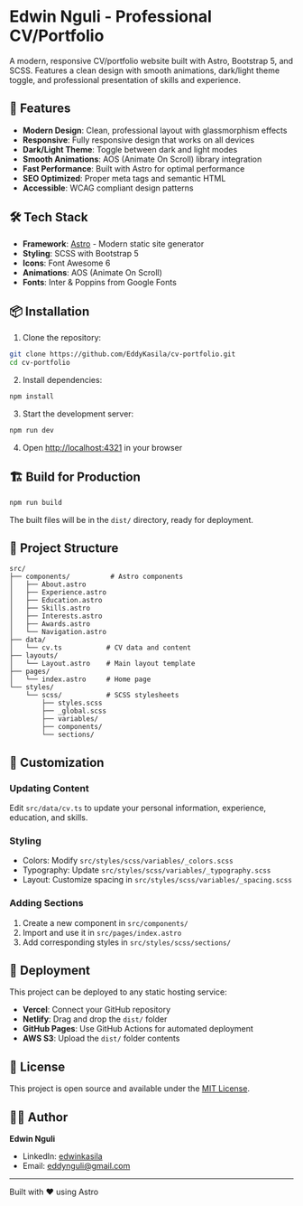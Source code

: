 # Edwin Nguli - Professional CV/Portfolio

A modern, responsive CV/portfolio website built with Astro, Bootstrap 5, and SCSS. Features a clean design with smooth animations, dark/light theme toggle, and professional presentation of skills and experience.

## 🚀 Features

- **Modern Design**: Clean, professional layout with glassmorphism effects
- **Responsive**: Fully responsive design that works on all devices
- **Dark/Light Theme**: Toggle between dark and light modes
- **Smooth Animations**: AOS (Animate On Scroll) library integration
- **Fast Performance**: Built with Astro for optimal performance
- **SEO Optimized**: Proper meta tags and semantic HTML
- **Accessible**: WCAG compliant design patterns

## 🛠️ Tech Stack

- **Framework**: [Astro](https://astro.build/) - Modern static site generator
- **Styling**: SCSS with Bootstrap 5
- **Icons**: Font Awesome 6
- **Animations**: AOS (Animate On Scroll)
- **Fonts**: Inter & Poppins from Google Fonts

## 📦 Installation

1. Clone the repository:
```bash
git clone https://github.com/EddyKasila/cv-portfolio.git
cd cv-portfolio
```

2. Install dependencies:
```bash
npm install
```

3. Start the development server:
```bash
npm run dev
```

4. Open [http://localhost:4321](http://localhost:4321) in your browser

## 🏗️ Build for Production

```bash
npm run build
```

The built files will be in the `dist/` directory, ready for deployment.

## 📁 Project Structure

```
src/
├── components/          # Astro components
│   ├── About.astro
│   ├── Experience.astro
│   ├── Education.astro
│   ├── Skills.astro
│   ├── Interests.astro
│   ├── Awards.astro
│   └── Navigation.astro
├── data/
│   └── cv.ts           # CV data and content
├── layouts/
│   └── Layout.astro    # Main layout template
├── pages/
│   └── index.astro     # Home page
└── styles/
    └── scss/           # SCSS stylesheets
        ├── styles.scss
        ├── _global.scss
        ├── variables/
        ├── components/
        └── sections/
```

## 🎨 Customization

### Updating Content
Edit `src/data/cv.ts` to update your personal information, experience, education, and skills.

### Styling
- Colors: Modify `src/styles/scss/variables/_colors.scss`
- Typography: Update `src/styles/scss/variables/_typography.scss`
- Layout: Customize spacing in `src/styles/scss/variables/_spacing.scss`

### Adding Sections
1. Create a new component in `src/components/`
2. Import and use it in `src/pages/index.astro`
3. Add corresponding styles in `src/styles/scss/sections/`

## 🚀 Deployment

This project can be deployed to any static hosting service:

- **Vercel**: Connect your GitHub repository
- **Netlify**: Drag and drop the `dist/` folder
- **GitHub Pages**: Use GitHub Actions for automated deployment
- **AWS S3**: Upload the `dist/` folder contents

## 📄 License

This project is open source and available under the [MIT License](LICENSE).

## 👨‍💻 Author

**Edwin Nguli**
- LinkedIn: [edwinkasila](https://www.linkedin.com/in/edwinkasila)
- Email: eddynguli@gmail.com

---

Built with ❤️ using Astro